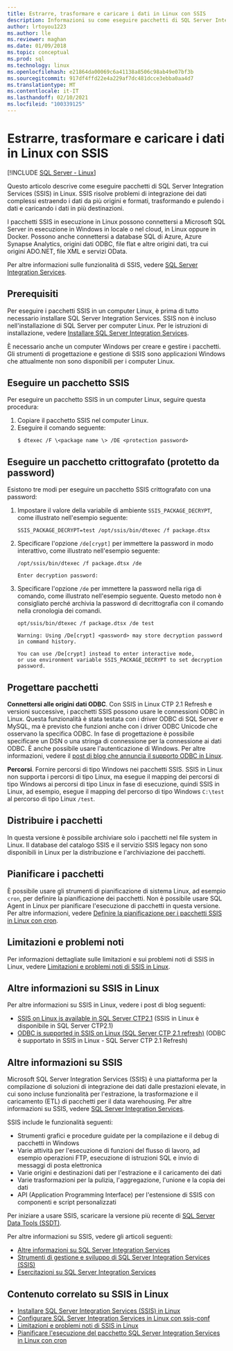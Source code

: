 ```yaml
---
title: Estrarre, trasformare e caricare i dati in Linux con SSIS
description: Informazioni su come eseguire pacchetti di SQL Server Integration Services (SSIS) in Linux. Informazioni anche su dove trovare altre informazioni sulle funzionalità di SSIS.
author: lrtoyou1223
ms.author: lle
ms.reviewer: maghan
ms.date: 01/09/2018
ms.topic: conceptual
ms.prod: sql
ms.technology: linux
ms.openlocfilehash: e21864da00069c6a41138a8506c98ab49e07bf3b
ms.sourcegitcommit: 917df4ffd22e4a229af7dc481dcce3ebba0aa4d7
ms.translationtype: MT
ms.contentlocale: it-IT
ms.lasthandoff: 02/10/2021
ms.locfileid: "100339125"
---
```

# <a name="extract-transform-and-load-data-on-linux-with-ssis"></a>Estrarre, trasformare e caricare i dati in Linux con SSIS

[!INCLUDE [SQL Server - Linux](../includes/applies-to-version/sql-linux.md)]

Questo articolo descrive come eseguire pacchetti di SQL Server Integration Services (SSIS) in Linux. SSIS risolve problemi di integrazione dei dati complessi estraendo i dati da più origini e formati, trasformando e pulendo i dati e caricando i dati in più destinazioni. 

I pacchetti SSIS in esecuzione in Linux possono connettersi a Microsoft SQL Server in esecuzione in Windows in locale o nel cloud, in Linux oppure in Docker. Possono anche connettersi a database SQL di Azure, Azure Synapse Analytics, origini dati ODBC, file flat e altre origini dati, tra cui origini ADO.NET, file XML e servizi OData.

Per altre informazioni sulle funzionalità di SSIS, vedere [SQL Server Integration Services](../integration-services/sql-server-integration-services.md).

## <a name="prerequisites"></a>Prerequisiti

Per eseguire i pacchetti SSIS in un computer Linux, è prima di tutto necessario installare SQL Server Integration Services. SSIS non è incluso nell'installazione di SQL Server per computer Linux. Per le istruzioni di installazione, vedere [Installare SQL Server Integration Services](sql-server-linux-setup-ssis.md).

È necessario anche un computer Windows per creare e gestire i pacchetti. Gli strumenti di progettazione e gestione di SSIS sono applicazioni Windows che attualmente non sono disponibili per i computer Linux. 

## <a name="run-an-ssis-package"></a>Eseguire un pacchetto SSIS

Per eseguire un pacchetto SSIS in un computer Linux, seguire questa procedura:

1.  Copiare il pacchetto SSIS nel computer Linux.
2.  Eseguire il comando seguente:
    ```
    $ dtexec /F \<package name \> /DE <protection password>
    ```

## <a name="run-an-encrypted-password-protected-package"></a>Eseguire un pacchetto crittografato (protetto da password)
Esistono tre modi per eseguire un pacchetto SSIS crittografato con una password:

1.  Impostare il valore della variabile di ambiente `SSIS_PACKAGE_DECRYPT`, come illustrato nell'esempio seguente:

    ```
    SSIS_PACKAGE_DECRYPT=test /opt/ssis/bin/dtexec /f package.dtsx
    ```

2.  Specificare l'opzione `/de[crypt]` per immettere la password in modo interattivo, come illustrato nell'esempio seguente:

    ```
    /opt/ssis/bin/dtexec /f package.dtsx /de
    
    Enter decryption password:
    ```

3.  Specificare l'opzione `/de` per immettere la password nella riga di comando, come illustrato nell'esempio seguente. Questo metodo non è consigliato perché archivia la password di decrittografia con il comando nella cronologia dei comandi.

    ```
    opt/ssis/bin/dtexec /f package.dtsx /de test
    
    Warning: Using /De[crypt] <password> may store decryption password in command history.
    
    You can use /De[crypt] instead to enter interactive mode,
    or use environment variable SSIS_PACKAGE_DECRYPT to set decryption password.
    ```

## <a name="design-packages"></a>Progettare pacchetti

**Connettersi alle origini dati ODBC**. Con SSIS in Linux CTP 2.1 Refresh e versioni successive, i pacchetti SSIS possono usare le connessioni ODBC in Linux. Questa funzionalità è stata testata con i driver ODBC di SQL Server e MySQL, ma è previsto che funzioni anche con i driver ODBC Unicode che osservano la specifica ODBC. In fase di progettazione è possibile specificare un DSN o una stringa di connessione per la connessione ai dati ODBC. È anche possibile usare l'autenticazione di Windows. Per altre informazioni, vedere il [post di blog che annuncia il supporto ODBC in Linux](https://blogs.msdn.microsoft.com/ssis/2017/06/16/odbc-is-supported-in-ssis-on-linux-ssis-helsinki-ctp2-1-refresh/).

**Percorsi**. Fornire percorsi di tipo Windows nei pacchetti SSIS. SSIS in Linux non supporta i percorsi di tipo Linux, ma esegue il mapping dei percorsi di tipo Windows ai percorsi di tipo Linux in fase di esecuzione, quindi SSIS in Linux, ad esempio, esegue il mapping del percorso di tipo Windows `C:\test` al percorso di tipo Linux `/test`.

## <a name="deploy-packages"></a>Distribuire i pacchetti
In questa versione è possibile archiviare solo i pacchetti nel file system in Linux. Il database del catalogo SSIS e il servizio SSIS legacy non sono disponibili in Linux per la distribuzione e l'archiviazione dei pacchetti.

## <a name="schedule-packages"></a>Pianificare i pacchetti
È possibile usare gli strumenti di pianificazione di sistema Linux, ad esempio `cron`, per definire la pianificazione dei pacchetti. Non è possibile usare SQL Agent in Linux per pianificare l'esecuzione di pacchetti in questa versione. Per altre informazioni, vedere [Definire la pianificazione per i pacchetti SSIS in Linux con cron](sql-server-linux-schedule-ssis-packages.md).

## <a name="limitations-and-known-issues"></a>Limitazioni e problemi noti

Per informazioni dettagliate sulle limitazioni e sui problemi noti di SSIS in Linux, vedere [Limitazioni e problemi noti di SSIS in Linux](sql-server-linux-ssis-known-issues.md).

## <a name="more-info-about-ssis-on-linux"></a>Altre informazioni su SSIS in Linux

Per altre informazioni su SSIS in Linux, vedere i post di blog seguenti:

-   [SSIS on Linux is available in SQL Server CTP2.1](https://blogs.msdn.microsoft.com/ssis/2017/05/17/ssis-helsinki-is-available-in-sql-server-vnext-ctp2-1/) (SSIS in Linux è disponibile in SQL Server CTP2.1)
-   [ODBC is supported in SSIS on Linux (SQL Server CTP 2.1 refresh)](https://blogs.msdn.microsoft.com/ssis/2017/06/16/odbc-is-supported-in-ssis-on-linux-ssis-helsinki-ctp2-1-refresh/) (ODBC è supportato in SSIS in Linux - SQL Server CTP 2.1 Refresh)

## <a name="more-info-about-ssis"></a>Altre informazioni su SSIS

Microsoft SQL Server Integration Services (SSIS) è una piattaforma per la compilazione di soluzioni di integrazione dei dati dalle prestazioni elevate, in cui sono incluse funzionalità per l'estrazione, la trasformazione e il caricamento (ETL) di pacchetti per il data warehousing. Per altre informazioni su SSIS, vedere [SQL Server Integration Services](../integration-services/sql-server-integration-services.md).

SSIS include le funzionalità seguenti:
- Strumenti grafici e procedure guidate per la compilazione e il debug di pacchetti in Windows
- Varie attività per l'esecuzione di funzioni del flusso di lavoro, ad esempio operazioni FTP, esecuzione di istruzioni SQL e invio di messaggi di posta elettronica
- Varie origini e destinazioni dati per l'estrazione e il caricamento dei dati
- Varie trasformazioni per la pulizia, l'aggregazione, l'unione e la copia dei dati
- API (Application Programming Interface) per l'estensione di SSIS con componenti e script personalizzati

Per iniziare a usare SSIS, scaricare la versione più recente di [SQL Server Data Tools (SSDT)](../integration-services/ssis-how-to-create-an-etl-package.md).

Per altre informazioni su SSIS, vedere gli articoli seguenti:
- [Altre informazioni su SQL Server Integration Services](../integration-services/sql-server-integration-services.md)
- [Strumenti di gestione e sviluppo di SQL Server Integration Services (SSIS)](../integration-services/integration-services-ssis-development-and-management-tools.md)
- [Esercitazioni su SQL Server Integration Services](../integration-services/integration-services-tutorials.md)

## <a name="related-content-about-ssis-on-linux"></a>Contenuto correlato su SSIS in Linux
-   [Installare SQL Server Integration Services (SSIS) in Linux](sql-server-linux-setup-ssis.md)
-   [Configurare SQL Server Integration Services in Linux con ssis-conf](sql-server-linux-configure-ssis.md)
-   [Limitazioni e problemi noti di SSIS in Linux](sql-server-linux-ssis-known-issues.md)
-   [Pianificare l'esecuzione del pacchetto SQL Server Integration Services in Linux con cron](sql-server-linux-schedule-ssis-packages.md)